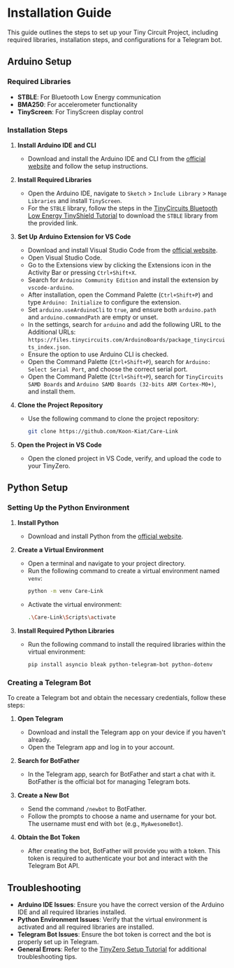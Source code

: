 # Installation Guide

This guide outlines the steps to set up your Tiny Circuit Project, including required libraries, installation steps, and configurations for a Telegram bot.

## Arduino Setup

### Required Libraries

- **STBLE**: For Bluetooth Low Energy communication
- **BMA250**: For accelerometer functionality
- **TinyScreen**: For TinyScreen display control

### Installation Steps

1. **Install Arduino IDE and CLI**

   - Download and install the Arduino IDE and CLI from the [official website](https://www.arduino.cc/en/software/) and follow the setup instructions.

2. **Install Required Libraries**

   - Open the Arduino IDE, navigate to `Sketch` > `Include Library` > `Manage Libraries` and install `TinyScreen`.
   - For the `STBLE` library, follow the steps in the [TinyCircuits Bluetooth Low Energy TinyShield Tutorial](https://learn.tinycircuits.com/Communication/Bluetooth-Low-Energy_TinyShield_Tutorial/) to download the `STBLE` library from the provided link.

3. **Set Up Arduino Extension for VS Code**

   - Download and install Visual Studio Code from the [official website](https://code.visualstudio.com/).
   - Open Visual Studio Code.
   - Go to the Extensions view by clicking the Extensions icon in the Activity Bar or pressing `Ctrl+Shift+X`.
   - Search for `Arduino Community Edition` and install the extension by `vscode-arduino`.
   - After installation, open the Command Palette (`Ctrl+Shift+P`) and type `Arduino: Initialize` to configure the extension.
   - Set `arduino.useArduinoCli` to `true`, and ensure both `arduino.path` and `arduino.commandPath` are empty or unset.
   - In the settings, search for `arduino` and add the following URL to the Additional URLs: `https://files.tinycircuits.com/ArduinoBoards/package_tinycircuits_index.json`.
   - Ensure the option to use Arduino CLI is checked.
   - Open the Command Palette (`Ctrl+Shift+P`), search for `Arduino: Select Serial Port`, and choose the correct serial port.
   - Open the Command Palette (`Ctrl+Shift+P`), search for `TinyCircuits SAMD Boards` and `Arduino SAMD Boards (32-bits ARM Cortex-M0+)`, and install them.

4. **Clone the Project Repository**

   - Use the following command to clone the project repository:
     ```bash
     git clone https://github.com/Koon-Kiat/Care-Link
     ```

5. **Open the Project in VS Code**
   - Open the cloned project in VS Code, verify, and upload the code to your TinyZero.

## Python Setup

### Setting Up the Python Environment

1. **Install Python**

   - Download and install Python from the [official website](https://www.python.org/downloads/).

2. **Create a Virtual Environment**

   - Open a terminal and navigate to your project directory.
   - Run the following command to create a virtual environment named `venv`:
     ```bash
     python -m venv Care-Link
     ```
   - Activate the virtual environment:
     ```bash
     .\Care-Link\Scripts\activate
     ```

3. **Install Required Python Libraries**
   - Run the following command to install the required libraries within the virtual environment:
     ```bash
     pip install asyncio bleak python-telegram-bot python-dotenv
     ```

### Creating a Telegram Bot

To create a Telegram bot and obtain the necessary credentials, follow these steps:

1. **Open Telegram**

   - Download and install the Telegram app on your device if you haven't already.
   - Open the Telegram app and log in to your account.

2. **Search for BotFather**

   - In the Telegram app, search for BotFather and start a chat with it. BotFather is the official bot for managing Telegram bots.

3. **Create a New Bot**

   - Send the command `/newbot` to BotFather.
   - Follow the prompts to choose a name and username for your bot. The username must end with `bot` (e.g., `MyAwesomeBot`).

4. **Obtain the Bot Token**
   - After creating the bot, BotFather will provide you with a token. This token is required to authenticate your bot and interact with the Telegram Bot API.

## Troubleshooting

- **Arduino IDE Issues**: Ensure you have the correct version of the Arduino IDE and all required libraries installed.
- **Python Environment Issues**: Verify that the virtual environment is activated and all required libraries are installed.
- **Telegram Bot Issues**: Ensure the bot token is correct and the bot is properly set up in Telegram.
- **General Errors**: Refer to the [TinyZero Setup Tutorial](https://learn.tinycircuits.com/Processors/TinyZero_Setup_Tutorial/) for additional troubleshooting tips.
